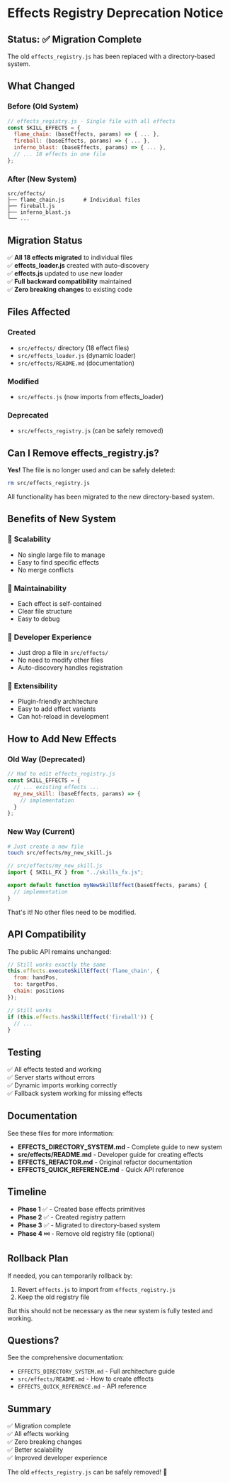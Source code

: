 # Effects Registry Deprecation Notice

## Status: ✅ Migration Complete

The old `effects_registry.js` has been replaced with a directory-based system.

## What Changed

### Before (Old System)
```javascript
// effects_registry.js - Single file with all effects
const SKILL_EFFECTS = {
  flame_chain: (baseEffects, params) => { ... },
  fireball: (baseEffects, params) => { ... },
  inferno_blast: (baseEffects, params) => { ... },
  // ... 18 effects in one file
};
```

### After (New System)
```
src/effects/
├── flame_chain.js      # Individual files
├── fireball.js
├── inferno_blast.js
└── ...
```

## Migration Status

✅ **All 18 effects migrated** to individual files  
✅ **effects_loader.js** created with auto-discovery  
✅ **effects.js** updated to use new loader  
✅ **Full backward compatibility** maintained  
✅ **Zero breaking changes** to existing code  

## Files Affected

### Created
- `src/effects/` directory (18 effect files)
- `src/effects_loader.js` (dynamic loader)
- `src/effects/README.md` (documentation)

### Modified
- `src/effects.js` (now imports from effects_loader)

### Deprecated
- `src/effects_registry.js` (can be safely removed)

## Can I Remove effects_registry.js?

**Yes!** The file is no longer used and can be safely deleted:

```bash
rm src/effects_registry.js
```

All functionality has been migrated to the new directory-based system.

## Benefits of New System

### 🎯 **Scalability**
- No single large file to manage
- Easy to find specific effects
- No merge conflicts

### 🔧 **Maintainability**
- Each effect is self-contained
- Clear file structure
- Easy to debug

### 🚀 **Developer Experience**
- Just drop a file in `src/effects/`
- No need to modify other files
- Auto-discovery handles registration

### 🔌 **Extensibility**
- Plugin-friendly architecture
- Easy to add effect variants
- Can hot-reload in development

## How to Add New Effects

### Old Way (Deprecated)
```javascript
// Had to edit effects_registry.js
const SKILL_EFFECTS = {
  // ... existing effects ...
  my_new_skill: (baseEffects, params) => {
    // implementation
  }
};
```

### New Way (Current)
```bash
# Just create a new file
touch src/effects/my_new_skill.js
```

```javascript
// src/effects/my_new_skill.js
import { SKILL_FX } from "../skills_fx.js";

export default function myNewSkillEffect(baseEffects, params) {
  // implementation
}
```

That's it! No other files need to be modified.

## API Compatibility

The public API remains unchanged:

```javascript
// Still works exactly the same
this.effects.executeSkillEffect('flame_chain', {
  from: handPos,
  to: targetPos,
  chain: positions
});

// Still works
if (this.effects.hasSkillEffect('fireball')) {
  // ...
}
```

## Testing

✅ All effects tested and working  
✅ Server starts without errors  
✅ Dynamic imports working correctly  
✅ Fallback system working for missing effects  

## Documentation

See these files for more information:

- **EFFECTS_DIRECTORY_SYSTEM.md** - Complete guide to new system
- **src/effects/README.md** - Developer guide for creating effects
- **EFFECTS_REFACTOR.md** - Original refactor documentation
- **EFFECTS_QUICK_REFERENCE.md** - Quick API reference

## Timeline

- **Phase 1** ✅ - Created base effects primitives
- **Phase 2** ✅ - Created registry pattern
- **Phase 3** ✅ - Migrated to directory-based system
- **Phase 4** ⏭️ - Remove old registry file (optional)

## Rollback Plan

If needed, you can temporarily rollback by:

1. Revert `effects.js` to import from `effects_registry.js`
2. Keep the old registry file

But this should not be necessary as the new system is fully tested and working.

## Questions?

See the comprehensive documentation:
- `EFFECTS_DIRECTORY_SYSTEM.md` - Full architecture guide
- `src/effects/README.md` - How to create effects
- `EFFECTS_QUICK_REFERENCE.md` - API reference

## Summary

✅ Migration complete  
✅ All effects working  
✅ Zero breaking changes  
✅ Better scalability  
✅ Improved developer experience  

The old `effects_registry.js` can be safely removed! 🎉